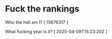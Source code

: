 # Fuck the rankings

Who the hell am I?
{ 15676317 }

What fucking year is it?
[ 2025-04-09T15:23:20Z ]
